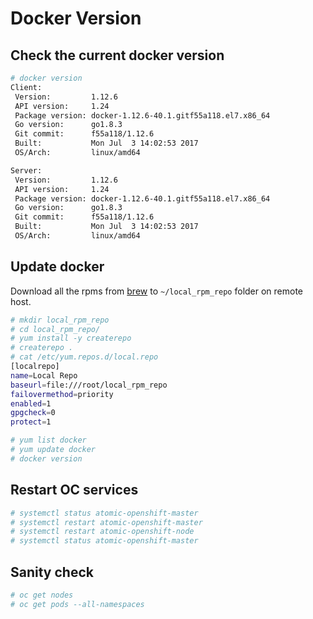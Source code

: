 # Docker Version

## Check the current docker version

```sh
# docker version
Client:
 Version:         1.12.6
 API version:     1.24
 Package version: docker-1.12.6-40.1.gitf55a118.el7.x86_64
 Go version:      go1.8.3
 Git commit:      f55a118/1.12.6
 Built:           Mon Jul  3 14:02:53 2017
 OS/Arch:         linux/amd64

Server:
 Version:         1.12.6
 API version:     1.24
 Package version: docker-1.12.6-40.1.gitf55a118.el7.x86_64
 Go version:      go1.8.3
 Git commit:      f55a118/1.12.6
 Built:           Mon Jul  3 14:02:53 2017
 OS/Arch:         linux/amd64
```

## Update docker

Download all the rpms from [brew](http://you_should_know.com) to <code>~/local_rpm_repo</code> folder on remote host.

```sh
# mkdir local_rpm_repo
# cd local_rpm_repo/
# yum install -y createrepo
# createrepo .
# cat /etc/yum.repos.d/local.repo 
[localrepo]
name=Local Repo
baseurl=file:///root/local_rpm_repo
failovermethod=priority
enabled=1
gpgcheck=0
protect=1

# yum list docker
# yum update docker
# docker version
```

## Restart OC services

```sh
# systemctl status atomic-openshift-master
# systemctl restart atomic-openshift-master
# systemctl restart atomic-openshift-node
# systemctl status atomic-openshift-master
```

## Sanity check

```sh
# oc get nodes
# oc get pods --all-namespaces
```
